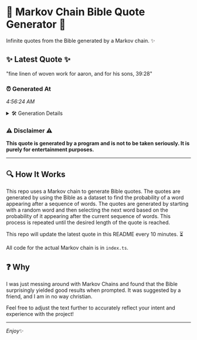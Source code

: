 # 📖 Markov Chain Bible Quote Generator 📖

Infinite quotes from the Bible generated by a Markov chain. ✨

## ✨ Latest Quote ✨
"fine linen of woven work for aaron, and for his sons, 39:28"

### ⏰ Generated At
*4:56:24 AM*

<details>
    <summary>🛠️ Generation Details</summary>
    <p>
        <strong>🌱 Seed:</strong> fine<br>
        <strong>🔄 Iterations:</strong> 11<br>
        <strong>📜 Context History:</strong><br>[ fine ]: linen<br>[ fine, linen ]: of<br>[ fine, linen, of ]: woven<br>[ fine, linen, of, woven ]: work<br>[ fine, linen, of, woven, work ]: for<br>[ fine, linen, of, woven, work, for ]: aaron,<br>[ linen, of, woven, work, for, aaron, ]: and<br>[ of, woven, work, for, aaron,, and ]: for<br>[ woven, work, for, aaron,, and, for ]: his<br>[ work, for, aaron,, and, for, his ]: sons,<br>[ for, aaron,, and, for, his, sons, ]: 39:28<br>
    </p>
</details>

### ⚠️ Disclaimer ⚠️
**This quote is generated by a program and is not to be taken seriously. It is purely for entertainment purposes.**

---

## 🔍 How It Works

This repo uses a Markov chain to generate Bible quotes. The quotes are generated by using the Bible as a dataset to find the probability of a word appearing after a sequence of words. The quotes are generated by starting with a random word and then selecting the next word based on the probability of it appearing after the current sequence of words. This process is repeated until the desired length of the quote is reached.

This repo will update the latest quote in this README every 10 minutes. ⏳

All code for the actual Markov chain is in `index.ts`.

## ❓ Why

I was just messing around with Markov Chains and found that the Bible surprisingly yielded good results when prompted. 
It was suggested by a friend, and I am in no way christian.

Feel free to adjust the text further to accurately reflect your intent and experience with the project!

---

*Enjoy*✨

